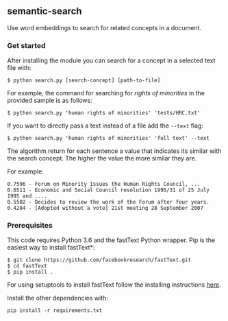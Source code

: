 ## semantic-search

Use word embeddings to search for related concepts in a document.



### Get started

After installing the module you can search for a concept in a selected text file with:

```
$ python search.py [search-concept] [path-to-file]
```

For example, the command for searching for *rights of minorities* in the provided sample is as follows:

```
$ python search.py 'human rights of minorities' 'tests/HRC.txt'
```

If you want to directly pass a text instead of a file add the `--text` flag:

```
$ python search.py 'human rights of minorities' 'full text' --text
```

The algorithm return for each sentence a value that indicates its similar with the search concept. The higher the value the more similar they are.

For example:

```
0.7596 - Forum on Minority Issues the Human Rights Council, ...
0.6511 - Economic and Social Council resolution 1995/31 of 25 July 1995 and ....
0.5502 - Decides to review the work of the Forum after four years.
0.4284 - [Adopted without a vote] 21st meeting 28 September 2007
```



### Prerequisites

This code requires Python 3.6 and the fastText Python wrapper. Pip is the easiest way to install fastText*:

```
$ git clone https://github.com/facebookresearch/fastText.git
$ cd fastText
$ pip install .
```

For using setuptools to install fastText follow the installing instructions [here](https://github.com/facebookresearch/fastText/tree/master/python).

Install the other dependencies with:

```
pip install -r requirements.txt
```

